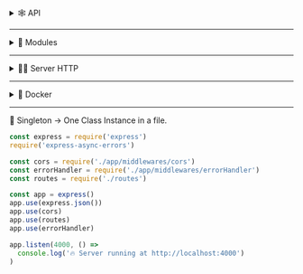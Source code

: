 <details>
<summary>🕸 API</summary>

  - With HTTP protocol, we control differents applications with a same data source, using **JSON** (JavaScript Object Notation).
  - REST → **Pattern** to constroy API's.

</details>

---
<details>
<summary>📕 Modules</summary>

  - **File Javastript** = Module.
  - **Native** = Module.
  - **npm** (Node Package Manager) = Module.
</details>

---
<details>
<summary>👨‍💻 Server HTTP</summary>

  ```jsx
  const http = require('http');
  const server = http.createServer((request, response) => {
  	response.writeHead(200, { 'Content-Type' : 'text/html'});
  	response.end('<h1>oi</h1>');
  })
  server.listen(3000, () => console.log('OK'))
  ```
</details>


---

<details>
<summary>🐳 Docker</summary>

  - Without Docker, we use libs, servers and databases in the host.
  - We can define with **Images** what we want to use with Docker.
  - In Containers, a application run isolated, using the same Kernel of themachine, being light and efficiente comparing to VM's (Virtual Machines) andhave portability.
  ```jsx

  // Create container + imagem
  docker run --name pg -e POSTGRES_USER=root -e POSTGRES_PASSWORD=root -p5432:5432 -d postgres

  // List all containers in the machine ACTIVE
  docker container ls
  docker ps

  // List ALL containers in the machine
  docker ps -a

  // Stop container
  docker stop name

  // Docker remove container (need to stop)
  docker container rm containerName

  // Docker remove image (need to remove container)
  docker rmi imageName

  // Interact with container
  docker exec -it pg bash

  // Login in *postgres
  psql -U root

  // List base databases after logged
  \l
  // Connect the database
  \c mycontacts
  // List table names
  \dt
  ```
</details>


---

📜 Singleton → One Class Instance in a file.

```jsx
const express = require('express')
require('express-async-errors')

const cors = require('./app/middlewares/cors')
const errorHandler = require('./app/middlewares/errorHandler')
const routes = require('./routes')

const app = express()
app.use(express.json())
app.use(cors)
app.use(routes)
app.use(errorHandler)

app.listen(4000, () =>
  console.log('️‍🔥 Server running at http://localhost:4000')
)
```
